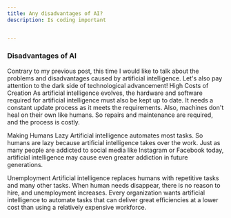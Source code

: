 ```yaml
---
title: Any disadvantages of AI?
description: Is coding important


---
```


### Disadvantages of AI

Contrary to my previous post, this time I would like to talk about the problems and disadvantages caused by artificial intelligence. Let's also pay attention to the dark side of technological advancement!
High Costs of Creation
As artificial intelligence evolves, the hardware and software required for artificial intelligence must also be kept up to date. It needs a constant update process as it meets the requirements. Also, machines don't heal on their own like humans. So repairs and maintenance are required, and the process is costly.

Making Humans Lazy
Artificial intelligence automates most tasks. So humans are lazy because artificial intelligence takes over the work. Just as many people are addicted to social media like Instagram or Facebook today, artificial intelligence may cause even greater addiction in future generations.

Unemployment
Artificial intelligence replaces humans with repetitive tasks and many other tasks. When human needs disappear, there is no reason to hire, and unemployment increases. Every organization wants artificial intelligence to automate tasks that can deliver great efficiencies at a lower cost than using a relatively expensive workforce.
